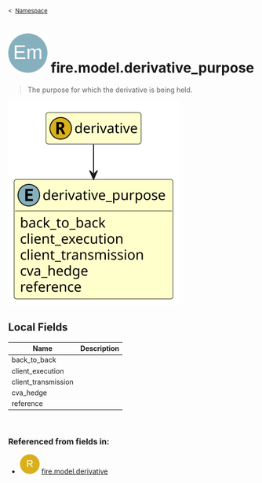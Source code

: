 <sub>&lt;&nbsp; [Namespace](index.md)</sub>
# <img src='images/enumType-lg.svg'/> fire.model.derivative_purpose
>  
>The purpose for which the derivative is being held.
> 
<img src='images/fire.model.derivative_purpose.svg'/>


## Local Fields


| Name        | Description |
| ----------- | ----------- |
| back_to_back |   |
| client_execution |   |
| client_transmission |   |
| cva_hedge |   |
| reference |   |

<br/>

### Referenced from fields in:
- <img src='images/recordType.svg'/> [fire.model.derivative](UDT-fire.model.derivative.md)
